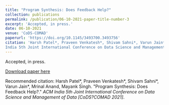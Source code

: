 ```yaml
---
title: "Program Synthesis: Does Feedback Help?"
collection: publications
permalink: /publication/06-10-2021-paper-title-number-3
excerpt: 'Accepted, in press.'
date: 06-10-2021
venue: 'CoDS-COMAD'
paperurl: 'https://doi.org/10.1145/3493700.3493756'
citation: 'Harsh Patel*, Praveen Venkatesh*, Shivam Sahni*, Varun Jain*, Mrinal Anand, Mayank Singh. &quot;Program Synthesis: Does Feedback Help?.&quot; <i>ACM
India 5th Joint International Conference on Data Science and Management of Data [CoDS?COMAD 2021]</i>.'
---
```

Accepted, in press.

[Download paper here](https://doi.org/10.1145/3493700.3493756)

Recommended citation: Harsh Patel*, Praveen Venkatesh*, Shivam Sahni*, Varun Jain*, Mrinal Anand, Mayank Singh. "Program Synthesis: Does Feedback Help?." <i>ACM
India 5th Joint International Conference on Data Science and Management of Data [CoDS?COMAD 2021]</i>.